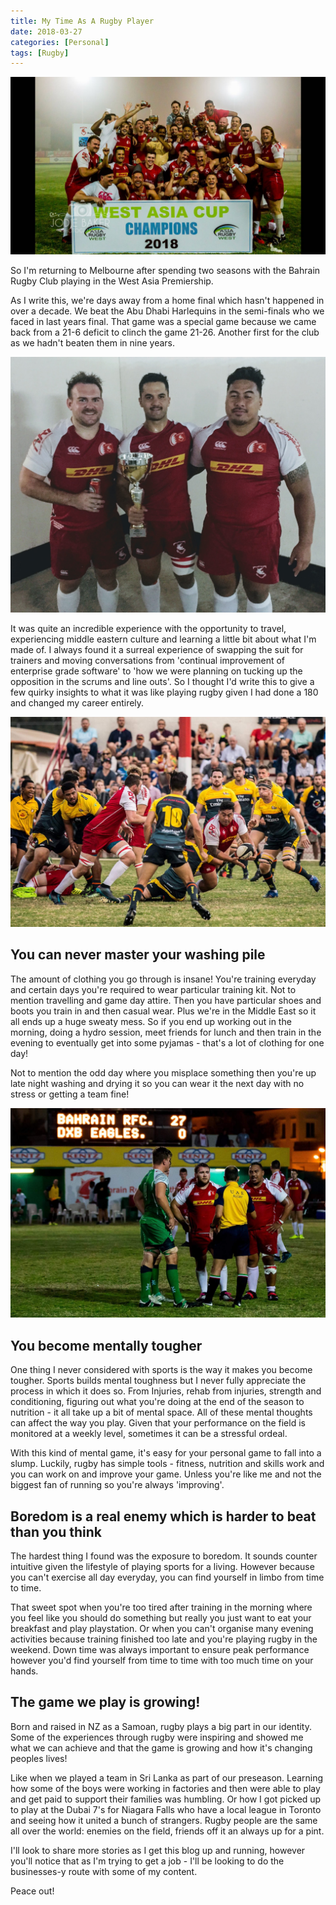 ```yaml
---
title: My Time As A Rugby Player
date: 2018-03-27
categories: [Personal]
tags: [Rugby]
---
```


![Championship](/assets/img/rugby4.jpg)

So I'm returning to Melbourne after spending two seasons with the Bahrain Rugby Club playing in the West Asia Premiership.

As I write this, we're days away from a home final which hasn't happened in over a decade. We beat the Abu Dhabi Harlequins in the semi-finals who we faced in last years final. That game was a special game because we came back from a 21-6 deficit to clinch the game 21-26. Another first for the club as we hadn't beaten them in nine years.

![Me and the boys](/assets/img/rugby2.jpg)

It was quite an incredible experience with the opportunity to travel, experiencing middle eastern culture and learning a little bit about what I'm made of. I always found it a surreal experience of swapping the suit for trainers and moving conversations from 'continual improvement of enterprise grade software' to 'how we were planning on tucking up the opposition in the scrums and line outs'. So I thought I'd write this to give a few quirky insights to what it was like playing rugby given I had done a 180 and changed my career entirely.

![Dads](/assets/img/rugby3.jpg)

## You can never master your washing pile

The amount of clothing you go through is insane! You're training everyday and certain days you're required to wear particular training kit. Not to mention travelling and game day attire. Then you have particular shoes and boots you train in and then casual wear. Plus we're in the Middle East so it all ends up a huge sweaty mess. So if you end up working out in the morning, doing a hydro session, meet friends for lunch and then train in the evening to eventually get into some pyjamas - that's a lot of clothing for one day!

Not to mention the odd day where you misplace something then you're up late night washing and drying it so you can wear it the next day with no stress or getting a team fine!

![Me and Gibbo](/assets/img/rugby1.jpg)

## You become mentally tougher

One thing I never considered with sports is the way it makes you become tougher. Sports builds mental toughness but I never fully appreciate the process in which it does so. From Injuries, rehab from injuries, strength and conditioning, figuring out what you're doing at the end of the season to nutrition - it all take up a bit of mental space. All of these mental thoughts can affect the way you play. Given that your performance on the field is monitored at a weekly level, sometimes it can be a stressful ordeal.

With this kind of mental game, it's easy for your personal game to fall into a slump. Luckily, rugby has simple tools - fitness, nutrition and skills work and you can work on and improve your game. Unless you're like me and not the biggest fan of running so you're always 'improving'.

## Boredom is a real enemy which is harder to beat than you think

The hardest thing I found was the exposure to boredom. It sounds counter intuitive given the lifestyle of playing sports for a living. However because you can't exercise all day everyday, you can find yourself in limbo from time to time. 

That sweet spot when you're too tired after training in the morning where you feel like you should do something but really you just want to eat your breakfast and play playstation. Or when you can't organise many evening activities because training finished too late and you're playing rugby in the weekend. Down time was always important to ensure peak performance however you'd find yourself from time to time with too much time on your hands.

## The game we play is growing!

Born and raised in NZ as a Samoan, rugby plays a big part in our identity. Some of the experiences through rugby were inspiring and showed me what we can achieve and that the game is growing and how it's changing peoples lives! 

Like when we played a team in Sri Lanka as part of our preseason. Learning how some of the boys were working in factories and then were able to play and get paid to support their families was humbling. Or how I got picked up to play at the Dubai 7's for Niagara Falls who have a local league in Toronto and seeing how it united a bunch of strangers. Rugby people are the same all over the world: enemies on the field, friends off it an always up for a pint.

I'll look to share more stories as I get this blog up and running, however you'll notice that as I'm trying to get a job - I'll be looking to do the businesses-y route with some of my content.

Peace out! 